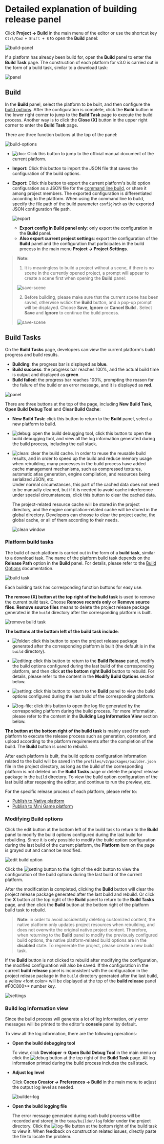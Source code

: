 # Detailed explanation of building release panel

Click **Project -> Build** in the main menu of the editor or use the shortcut key `Ctrl/Cmd + Shift + B` to open the **Build** panel:

![build-panel](./build-panel/build-panel.png)

If a platform has already been build for, open the **Build** panel to enter the **Build Task** page. The construction of each platform for v3.0 is carried out in the form of a build task, similar to a download task:

![panel](./build-panel/panel.png)

## Build

In the **Build** panel, select the platform to be built, and then configure the [build options](build-options.md). After the configuration is complete, click the **Build** button in the lower right corner to jump to the **Build Task** page to execute the build process. Another way is to click the **Close (X)** button in the upper right corner to enter the **Build Task** page.

There are three function buttons at the top of the panel:

![build-options](./build-panel/build-options.png)

- ![doc](./build-panel/doc.png): Click this button to jump to the official manual document of the current platform.

- **Import**: Click this button to import the JSON file that saves the configuration of the build options.

- **Export**: Click this button to export the current platform's build option configuration as a JSON file for the [command line build](publish-in-command-line.md), or share it among project members. The exported configuration is differentiated according to the platform. When using the command line to build, specify the file path of the build parameter `configPath` as the exported JSON configuration file path.

    ![export](build-panel/export-options.png)

    - **Export config in Build panel only**: only export the configuration in the **Build** panel.
    - **Also export current project settings**: export the configuration of the **Build** panel and the configuration that participates in the build process in the main menu **Project -> Project Settings**.

> **Note**:
>
> 1. It is meaningless to build a project without a scene, if there is no scene in the currently opened project, a prompt will appear to create a scene first when opening the **Build** panel:
>
> ![save-scene](./build-panel/create-scene-first.png)
>
> 2. Before building, please make sure that the current scene has been saved, otherwise wclick the **Build** button, and a pop-up prompt will be displayed. Choose **Save**, **Ignore** or **Cancel Build** . Select **Save** and **Ignore** to continue the build process.
>
> ![save-scene](./build-panel/save-scene.png)

## Build Tasks

On the **Build Tasks** page, developers can view the current platform's build progress and build results.

- **Building**: the progress bar is displayed as **blue**.
- **Build success**: the progress bar reaches 100%, and the actual build time is output and displayed as **green**.
- **Build failed**: the progress bar reaches 100%, prompting the reason for the failure of the build or an error message, and it is displayed as **red**.

![panel](./build-panel/build-page.png)

There are three buttons at the top of the page, including **New Build Task**, **Open Build Debug Tool** and **Clear Build Cache**:

- **New Build Task**: click this button to return to the **Build** panel, select a new platform to build.

- ![debug](./build-panel/debug.png): open the build debugging tool, click this button to open the build debugging tool, and view all the log information generated during the build process, including the call stack.

- ![clean](./build-panel/clean.png): clear the build cache. In order to reuse the reusable build results, and in order to speed up the build and reduce memory usage when rebuilding, many processes in the build process have added cache management mechanisms, such as compressed textures, automatic atlas generation, engine compilation, and resources being serialized JSON, etc. <br>Under normal circumstances, this part of the cached data does not need to be manually cleaned, but if it is needed to avoid cache interference under special circumstances, click this button to clear the cached data.

  The project-related resource cache will be stored in the project directory, and the engine compilation-related cache will be stored in the global directory. Developers can choose to clear the project cache, the global cache, or all of them according to their needs.

  ![clean window](./build-panel/clean-window.png)

### Platform build tasks

The build of each platform is carried out in the form of a **build task**, similar to a download task. The name of the platform build task depends on the **Release Path** option in the **Build** panel. For details, please refer to the [Build Options](build-options.md) documentation.

![build task](./build-panel/build-task.png)

Each building task has corresponding function buttons for easy use.

**The remove (X) button at the top right of the build task** is used to remove the current build task. Choose **Remove records only** or **Remove source files**. **Remove source files** means to delete the project release package generated in the `build` directory after the corresponding platform is built.

![remove build task](./build-panel/remove-build-task.png)

**The buttons at the bottom left of the build task include**:

- ![folder](./build-panel/folder.png): click this button to open the project release package generated after the corresponding platform is built (the default is in the `build` directory).

- ![editing](./build-panel/editing.png): click this button to return to the **Build Release** panel, modify the build options configured during the last build of the corresponding platform, and then click **at the bottom right Build** button to rebuild. For details, please refer to the content in the **Modify Build Options** section below.

- ![setting](./build-panel/setting.png): click this button to return to the **Build** panel to view the build options configured during the last build of the corresponding platform.

- ![log-file](./build-panel/log-file.png): click this button to open the log file generated by the corresponding platform during the build process. For more information, please refer to the content in the **Building Log Information View** section below.

**The button at the bottom right of the build task** is mainly used for each platform to execute the release process such as generation, operation, and upload according to the platform requirements after the completion of the build. The **Build** button is used to rebuild.

After each platform is built, the build options configuration information related to the build will be saved in the `profiles/v2/packages/builder.json` file in the project directory, as long as the build of the corresponding platform is not deleted on the **Build Tasks** page or delete the project release package in the `build` directory. To view the build option configuration of the last build after reopening the editor, and continue to run the preview, etc.

For the specific release process of each platform, please refer to:

- [Publish to Native platform](native-options.md)
- [Publish to Mini Game platform](publish-mini-game.md)

### Modifying Build options

Click the edit button at the bottom left of the build task to return to the **Build** panel to modify the build options configured during the last build for rebuilding. Since it is only possible to modify the build option configuration during the last build of the current platform, the **Platform** item on the page is grayed out and cannot be modified.

![edit build option](./build-panel/edit-build-option.png)

Click the ![setting](./build-panel/setting.png) button to the right of the edit button to view the configuration of the build options during the last build of the current platform.

After the modification is completed, clicking the **Build** button will clear the project release package generated after the last build and rebuild. Or click the **X** button at the top right of the **Build** panel to return to the **Build Tasks** page, and then click the **Build** button at the bottom right of the platform build task to rebuild.

> **Note**: in order to avoid accidentally deleting customized content, the native platform only updates project resources when rebuilding, and does not overwrite the original native project content. Therefore, when returning to the **Build** panel to modify the previously configured build options, the native platform-related build options are in the **disabled** state. To regenerate the project, please create a new build task.

If the **Build** button is not clicked to rebuild after modifying the configuration, the modified configuration will also be saved. If the configuration in the current **build release** panel is inconsistent with the configuration in the project release package in the `build` directory generated after the last build, a yellow <font color= will be displayed at the top of the **build release** panel #F0C800>*</font> number key.

![settings](build-panel/settings.png)

### Build log information view

Since the build process will generate a lot of log information, only error messages will be printed to the editor's **console** panel by default.

To view all the log information, there are the following operations:

- **Open the build debugging tool**

    To view, click **Developer -> Open Build Debug Tool** in the main menu or click the ![debug](./build-panel/debug.png) button at the top right of the **Build Task** page. All log information printed during the build process includes the call stack.

- **Adjust log level**

    Click **Cocos Creator -> Preferences -> Build** in the main menu to adjust the output log level as needed.

    ![builder-log](./build-panel/build-log.png)

- **Open the build logging file**

    The error message generated during each build process will be recorded and stored in the `temp/builder/log` folder under the project directory. Click the ![log-file](./build-panel/log-file.png) button at the bottom right of the build task to view it. When feedback on construction related issues, directly paste the file to locate the problem.
